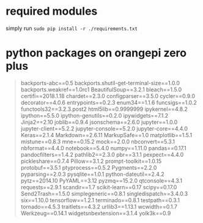 # required modules
simply run `sudo pip install -r ./requirements.txt`


# python packages on orangepi zero plus
>backports-abc==0.5
>backports.shutil-get-terminal-size==1.0.0
>backports.weakref==1.0rc1
>BeautifulSoup==3.2.1
>bleach==1.5.0
>certifi==2018.1.18
>chardet==2.3.0
>configparser==3.5.0
>cycler==0.9.0
>decorator==4.0.6
>entrypoints==0.2.3
>enum34==1.1.6
>funcsigs==1.0.2
>functools32==3.2.3.post2
>html5lib==0.9999999
>ipykernel==4.8.2
>ipython==5.5.0
>ipython-genutils==0.2.0
>ipywidgets==7.1.2
>Jinja2==2.10
>joblib==0.9.4
>jsonschema==2.6.0
>jupyter==1.0.0
>jupyter-client==5.2.2
>jupyter-console==5.2.0
>jupyter-core==4.4.0
>Keras==2.1.4
>Markdown==2.6.11
>MarkupSafe==1.0
>matplotlib==1.5.1
>mistune==0.8.3
>mne==0.15.2
>mock==2.0.0
>nbconvert==5.3.1
>nbformat==4.4.0
>notebook==5.4.0
>numpy==1.11.0
>pandas==0.17.1
>pandocfilters==1.4.2
>pathlib2==2.3.0
>pbr==3.1.1
>pexpect==4.4.0
>pickleshare==0.7.4
>Pillow==3.1.2
>prompt-toolkit==1.0.15
>protobuf==3.5.1
>ptyprocess==0.5.2
>Pygments==2.2.0
>pyparsing==2.0.3
>pysqlite==1.0.1
>python-dateutil==2.4.2
>pytz==2014.10
>PyYAML==3.12
>pyzmq==15.2.0
>qtconsole==4.3.1
>requests==2.9.1
>scandir==1.7
>scikit-learn==0.17
>scipy==0.17.0
>Send2Trash==1.5.0
>simplegeneric==0.8.1
>singledispatch==3.4.0.3
>six==1.10.0
>tensorflow==1.2.1
>terminado==0.8.1
>testpath==0.3.1
>tornado==4.5.3
>traitlets==4.3.2
>urllib3==1.13.1
>wcwidth==0.1.7
>Werkzeug==0.14.1
>widgetsnbextension==3.1.4
>yolk3k==0.9
